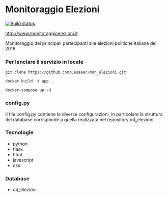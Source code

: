 # Monitoraggio Elezioni
[![Build status](https://travis-ci.org/Cesaaar/mon_elezioni.svg?branch=master)](https://travis-ci.org/Cesaaar)


http://www.monitoraggioelezioni.it

Monitoraggio dei principali partecipanti alle elezioni politiche italiane del 2018.


### Per lanciare il servizio in locale ###

```
git clone https://github.com/Cesaaar/mon_elezioni.git

docker build -t app .

docker-compose up -d
```

### config.py ###
Il file config.py contiene le diverse configurazioni, in particolare la struttura del database corrisponde a quella realizzata nel repository od_elezioni.

### Tecnologie ###
- python
- flask
- html
- javascript
- css

### Database ###

- od_elezioni
